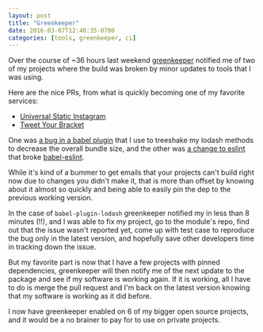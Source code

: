 ```yaml
---
layout: post
title: "Greenkeeper"
date: 2016-03-07T12:40:35-0700
categories: [tools, greenkeeper, ci]
---
```


Over the course of ~36 hours last weekend [greenkeeper](http://greenkeeper.io/) notified me of two of my projects where the build was broken by minor updates to tools that I was using.

Here are the nice PRs, from what is quickly becoming one of my favorite services:

* [Universal Static Instagram](https://github.com/lukekarrys/universal-static-instagram/pull/76)
* [Tweet Your Bracket](https://github.com/tweetyourbracket/tweetyourbracket.com/pull/118)

One was [a bug in a babel plugin](https://github.com/lodash/babel-plugin-lodash/issues/37) that I use to treeshake my lodash methods to decrease the overall bundle size, and the other was [a change to eslint](https://github.com/eslint/eslint/issues/5476) that broke [babel-eslint](https://github.com/babel/babel-eslint/issues/267).

While it's kind of a bummer to get emails that your projects can't build right now due to changes you didn't make it, that is more than offset by knowing about it almost so quickly and being able to easily pin the dep to the previous working version.

In the case of `babel-plugin-lodash` greenkeeper notified my in less than 8 minutes (!!), and I was able to fix my project, go to the module's repo, find out that the issue wasn't reported yet, come up with test case to reproduce the bug only in the latest version, and hopefully save other developers time in tracking down the issue.

But my favorite part is now that I have a few projects with pinned dependencies, greenkeeper will then notify me of the next update to the package and see if my software is working again. If it is working, all I have to do is merge the pull request and I'm back on the latest version knowing that my software is working as it did before.

I now have greenkeeper enabled on 6 of my bigger open source projects, and it would be a no brainer to pay for to use on private projects.